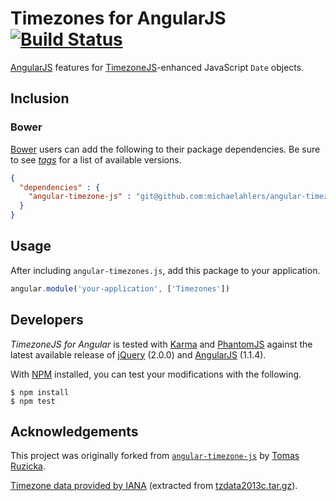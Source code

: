 # Timezones for AngularJS [![Build Status](https://secure.travis-ci.org/michaelahlers/angular-timezone-js.png)](http://travis-ci.org/michaelahlers/angular-timezone-js)

[AngularJS](http://angularjs.com/) features for [TimezoneJS](https://github.com/mde/timezone-js)-enhanced JavaScript `Date` objects.

## Inclusion

### Bower

[Bower](https://github.com/bower/bower) users can add the following to their package dependencies. Be sure to see [_tags_](https://github.com/michaelahlers/angular-timezone-js/tags) for a list of available versions.

```json
{
  "dependencies" : {
    "angular-timezone-js" : "git@github.com:michaelahlers/angular-timezone-js.git"
  }
}
```

## Usage

After including `angular-timezones.js`, add this package to your application.

```javascript
angular.module('your-application', ['Timezones'])
```

## Developers

_TimezoneJS for Angular_ is tested with [Karma](http://karma-runner.github.io/) and [PhantomJS](http://phantomjs.org/) against the latest available release of [jQuery](http://jquery.com/) (2.0.0) and [AngularJS](http://angularjs.com/) (1.1.4).

With [NPM](http://npmjs.com/) installed, you can test your modifications with the following.

```
$ npm install
$ npm test
```

## Acknowledgements

This project was originally forked from [`angular-timezone-js`](https://github.com/LeZuse/angular-timezone-js) by [Tomas Ruzicka](https://github.com/LeZuse).

[Timezone data provided by IANA](http://iana.org/time-zones) (extracted from [tzdata2013c.tar.gz](http://www.iana.org/time-zones/repository/releases/tzdata2013c.tar.gz)).
